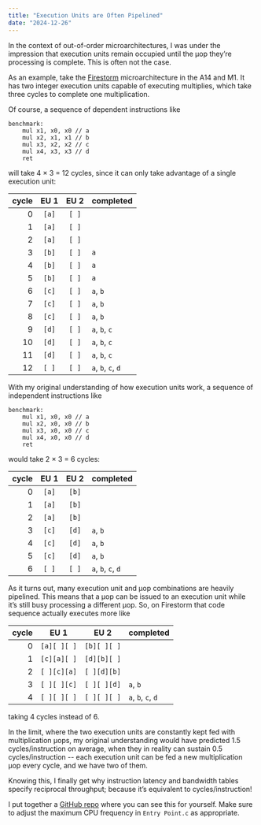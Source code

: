 ```yaml
---
title: "Execution Units are Often Pipelined"
date: "2024-12-26"
---
```


In the context of out-of-order microarchitectures,
I was under the impression that execution units
remain occupied until the µop they’re processing is complete.
This is often not the case.

As an example, take the [Firestorm] microarchitecture in the A14 and M1.
It has two integer execution units capable of executing multiplies,
which take three cycles to complete one multiplication.

Of course, a sequence of dependent instructions like

```a64asm
benchmark:
	mul	x1, x0, x0 // a
	mul	x2, x1, x1 // b
	mul	x3, x2, x2 // c
	mul	x4, x3, x3 // d
	ret
```

will take 4 × 3 = 12 cycles,
since it can only take advantage of a single execution unit:

| cycle | EU 1  | EU 2  | completed          |
| ----: | :---: | :---: | :----------------- |
|     0 | `[a]` | `[ ]` |                    |
|     1 | `[a]` | `[ ]` |                    |
|     2 | `[a]` | `[ ]` |                    |
|     3 | `[b]` | `[ ]` | `a`                |
|     4 | `[b]` | `[ ]` | `a`                |
|     5 | `[b]` | `[ ]` | `a`                |
|     6 | `[c]` | `[ ]` | `a`, `b`           |
|     7 | `[c]` | `[ ]` | `a`, `b`           |
|     8 | `[c]` | `[ ]` | `a`, `b`           |
|     9 | `[d]` | `[ ]` | `a`, `b`, `c`      |
|    10 | `[d]` | `[ ]` | `a`, `b`, `c`      |
|    11 | `[d]` | `[ ]` | `a`, `b`, `c`      |
|    12 | `[ ]` | `[ ]` | `a`, `b`, `c`, `d` |

With my original understanding of how execution units work,
a sequence of independent instructions like

```a64asm
benchmark:
	mul	x1, x0, x0 // a
	mul	x2, x0, x0 // b
	mul	x3, x0, x0 // c
	mul	x4, x0, x0 // d
	ret
```

would take 2 × 3 = 6 cycles:

| cycle | EU 1  | EU 2  | completed          |
| ----: | :---: | :---: | :----------------- |
|     0 | `[a]` | `[b]` |                    |
|     1 | `[a]` | `[b]` |                    |
|     2 | `[a]` | `[b]` |                    |
|     3 | `[c]` | `[d]` | `a`, `b`           |
|     4 | `[c]` | `[d]` | `a`, `b`           |
|     5 | `[c]` | `[d]` | `a`, `b`           |
|     6 | `[ ]` | `[ ]` | `a`, `b`, `c`, `d` |

As it turns out, many execution unit and µop combinations are heavily pipelined.
This means that a µop can be issued to an execution unit
while it’s still busy processing a different µop.
So, on Firestorm that code sequence actually executes more like

| cycle |    EU 1     |    EU 2     | completed          |
| ----: | :---------: | :---------: | :----------------- |
|     0 | `[a][ ][ ]` | `[b][ ][ ]` |                    |
|     1 | `[c][a][ ]` | `[d][b][ ]` |                    |
|     2 | `[ ][c][a]` | `[ ][d][b]` |                    |
|     3 | `[ ][ ][c]` | `[ ][ ][d]` | `a`, `b`           |
|     4 | `[ ][ ][ ]` | `[ ][ ][ ]` | `a`, `b`, `c`, `d` |

taking 4 cycles instead of 6.

In the limit, where the two execution units are
constantly kept fed with multiplication µops,
my original understanding would have predicted 1.5 cycles/instruction on average,
when they in reality can sustain 0.5 cycles/instruction --
each execution unit can be fed a new multiplication µop every cycle,
and we have two of them.

Knowing this, I finally get why instruction latency and bandwidth tables
specify reciprocal throughput;
because it’s equivalent to cycles/instruction!

I put together a [GitHub repo] where you can see this for yourself.
Make sure to adjust the maximum CPU frequency in `Entry Point.c`
as appropriate.

[Firestorm]: https://dougallj.github.io/applecpu/firestorm.html
[GitHub repo]: https://github.com/lunacookies/PipeliningBenchmark
